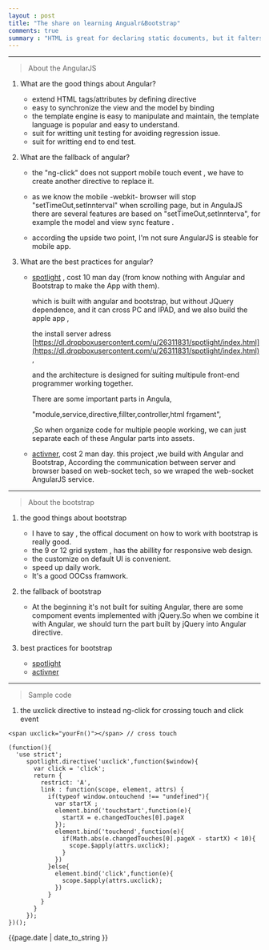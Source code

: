 ```yaml
---
layout : post
title: "The share on learning Angualr&Bootstrap"
comments: true
summary : "HTML is great for declaring static documents, but it falters when we try to use it for declaring dynamic views in web-applications. AngularJS lets you extend HTML vocabulary for your application. The resulting environment is extraordinarily expressive, readable, and quick to develop."
---
```



*** 
>About the AngularJS


1. What are the good things about Angular?
   
   * extend HTML tags/attributes by defining directive
   * easy to synchronize the view and the model by binding
   * the template engine is easy to manipulate and maintain, the template language is popular and easy to understand.
   * suit for writting unit testing for avoiding regression issue.
   * suit for writting end to end test.

2. What are the fallback of angular?
   
   * the "ng-click" does not support mobile touch event , we have to create another directive to replace it.

   * as we know the mobile -webkit- browser will stop "setTimeOut,setInnterval" when scrolling page,
      but in AngulaJS  there are several features are based on "setTimeOut,setInnterva",
      for example the model and view sync feature .

   * according the upside two point, I'm not sure AngularJS is steable for mobile app.
       

    
3. What are the best practices for angular?
   
   * [spotlight](http://ftp.tibcoux.com/BC/poc) , cost 10 man day (from know nothing with Angular and Bootstrap to make the App with them).
      
      which is built with angular and bootstrap, but without JQuery dependence,
      and it can cross PC and IPAD, and we also build the apple app ,

      the install server adress [https://dl.dropboxusercontent.com/u/26311831/spotlight/index.html](https://dl.dropboxusercontent.com/u/26311831/spotlight/index.html),
      
      and the architecture is designed for suiting multipule front-end programmer working together.

      There are some important parts in Angula, 
      
      "module,service,directive,fillter,controller,html frgament",

      ,So when organize code for multiple people working, we can just separate each of these Angular parts into assets.

   
   * [activner](http://ftp.tibcoux.com/activner/), cost 2 man day.
       this project ,we build with Angular and Bootstrap,
       According the communication between server and browser based on web-socket tech,
       so we wraped  the web-socket AngularJS service.

---
>About the bootstrap

1. the good things about bootstrap
   
   * I have to say , the offical document on how to work with bootstrap is really good.
   * the 9 or 12 grid system , has the abillity for responsive web design. 
   * the customize on default UI is convenient.
   * speed up daily work.
   * It's a good OOCss framwork.

2. the fallback of bootstrap
   * At the beginning it's not built for suiting Angular, there are some compoment events implemented with jQuery.So when we combine it with Angular, we should turn the part built by jQuery into Angular directive.

3. best practices for bootstrap 
   *  [spotlight](http://ftp.tibcoux.com/BC/poc)
   *  [activner](http://ftp.tibcoux.com/activner/)

---
>Sample code

 1. the uxclick directive to instead ng-click for crossing touch and click event


```
<span uxclick="yourFn()"></span> // cross touch

```





```
(function(){
  'use strict';
     spotlight.directive('uxclick',function($window){
       var click = 'click';
       return {
         restrict: 'A',
         link : function(scope, element, attrs) {
           if(typeof window.ontouchend !== "undefined"){
             var startX ;
             element.bind('touchstart',function(e){
               startX = e.changedTouches[0].pageX
             });
             element.bind('touchend',function(e){
               if(Math.abs(e.changedTouches[0].pageX - startX) < 10){
                 scope.$apply(attrs.uxclick);
               }
             })
           }else{
             element.bind('click',function(e){
               scope.$apply(attrs.uxclick);
             })
           }
         }
       }
     });
})();

```

{{page.date | date_to_string }}
